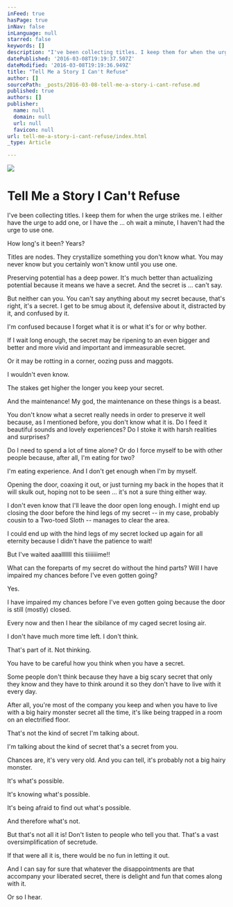 ```yaml
---
inFeed: true
hasPage: true
inNav: false
inLanguage: null
starred: false
keywords: []
description: "I've been collecting titles. I keep them for when the urge strikes me. I either have the urge to add one, or I have the ... oh wait a minute, I haven't had the urge to use one.\_"
datePublished: '2016-03-08T19:19:37.507Z'
dateModified: '2016-03-08T19:19:36.949Z'
title: "Tell Me a Story I Can't Refuse"
author: []
sourcePath: _posts/2016-03-08-tell-me-a-story-i-cant-refuse.md
published: true
authors: []
publisher:
  name: null
  domain: null
  url: null
  favicon: null
url: tell-me-a-story-i-cant-refuse/index.html
_type: Article

---
```

![](https://the-grid-user-content.s3-us-west-2.amazonaws.com/a39e0273-828c-48bc-8ca5-e54578d3a53b.jpg)

# Tell Me a Story I Can't Refuse

I've been collecting titles. I keep them for when the urge strikes me. I either have the urge to add one, or I have the ... oh wait a minute, I haven't had the urge to use one. 

How long's it been? Years?

Titles are nodes. They crystallize something you don't know what. You may never know but you certainly won't know until you use one.  

Preserving potential has a deep power. It's much better than actualizing potential because it means we have a secret. And the secret is ... can't say. 

But neither can you. You can't say anything about my secret because, that's right, it's a secret. I get to be smug about it, defensive about it, distracted by it, and confused by it.  

I'm confused because I forget what it is or what it's for or why bother.

If I wait long enough, the secret may be ripening to an even bigger and better and more vivid and important and immeasurable secret.

Or it may be rotting in a corner, oozing puss and maggots.

I wouldn't even know.

The stakes get higher the longer you keep your secret. 

And the maintenance! My god, the maintenance on these things is a beast. 

You don't know what a secret really needs in order to preserve it well because, as I mentioned before, you don't know what it is. Do I feed it beautiful sounds and lovely experiences? Do I stoke it with harsh realities and surprises? 

Do I need to spend a lot of time alone? Or do I force myself to be with other people because, after all, I'm eating for two?

I'm eating experience. And I don't get enough when I'm by myself.

Opening the door, coaxing it out, or just turning my back in the hopes that it will skulk out, hoping not to be seen ... it's not a sure thing either way.  

I don't even know that I'll leave the door open long enough. I might end up closing the door before the hind legs of my secret -- in my case, probably cousin to a Two-toed Sloth -- manages to clear the area. 

I could end up with the hind legs of my secret locked up again for all eternity because I didn't have the patience to wait!

But I've waited aaalllllll this tiiiiiiime!!

What can the foreparts of my secret do without the hind parts? Will I have impaired my chances before I've even gotten going?

Yes.  

I have impaired my chances before I've even gotten going because the door is still (mostly) closed. 

Every now and then I hear the sibilance of my caged secret losing air.  

I don't have much more time left. I don't think.

That's part of it. Not thinking.

You have to be careful how you think when you have a secret. 

Some people don't think because they have a big scary secret that only they know and they have to think around it so they don't have to live with it every day.

After all, you're most of the company you keep and when you have to live with a big hairy monster secret all the time, it's like being trapped in a room on an electrified floor.

That's not the kind of secret I'm talking about.

I'm talking about the kind of secret that's a secret from you. 

Chances are, it's very very old. And you can tell, it's probably not a big hairy monster.

It's what's possible. 

It's knowing what's possible.

It's being afraid to find out what's possible.

And therefore what's not.

But that's not all it is! Don't listen to people who tell you that. That's a vast oversimplification of secretude. 

If that were all it is, there would be no fun in letting it out.

And I can say for sure that whatever the disappointments are that accompany your liberated secret, there is delight and fun that comes along with it.

Or so I hear.